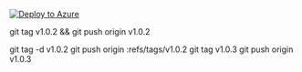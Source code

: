 
[![Deploy to Azure](https://aka.ms/deploytoazurebutton)](https://portal.azure.com/#create/Microsoft.Template/uri/https%3A%2F%2Fraw.githubusercontent.com%2Fsundeep-dayalan%2FMONET%2Fmain%2Fdeployments%2Fazure%2Fazuredeploy.json)


git tag v1.0.2 && git push origin v1.0.2







git tag -d v1.0.2
git push origin :refs/tags/v1.0.2
git tag v1.0.3
git push origin v1.0.3